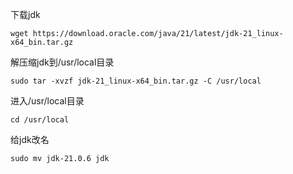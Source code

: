 下载jdk

```
wget https://download.oracle.com/java/21/latest/jdk-21_linux-x64_bin.tar.gz
```

解压缩jdk到/usr/local目录

```
sudo tar -xvzf jdk-21_linux-x64_bin.tar.gz -C /usr/local
```

进入/usr/local目录

```
cd /usr/local
```

给jdk改名

```
sudo mv jdk-21.0.6 jdk
```

